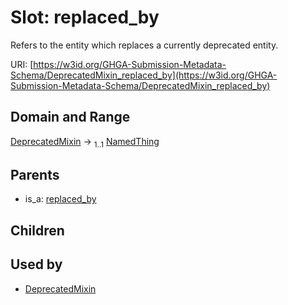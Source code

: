 
# Slot: replaced_by


Refers to the entity which replaces a currently deprecated entity.

URI: [https://w3id.org/GHGA-Submission-Metadata-Schema/DeprecatedMixin_replaced_by](https://w3id.org/GHGA-Submission-Metadata-Schema/DeprecatedMixin_replaced_by)


## Domain and Range

[DeprecatedMixin](DeprecatedMixin.md) &#8594;  <sub>1..1</sub> [NamedThing](NamedThing.md)

## Parents

 *  is_a: [replaced_by](replaced_by.md)

## Children


## Used by

 * [DeprecatedMixin](DeprecatedMixin.md)
